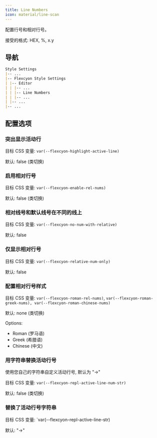 ```yaml
---
title: Line Numbers
icon: material/line-scan
---
```


配置行号和相对行号。

接受的格式: HEX, %, x.y

## 导航

```md
Style Settings
|-- ...
|-- Flexcyon Style Settings
| |-- Editor
| | |-- ...
| | |-- Line Numbers
| | |-- ...
| |-- ...
|-- ...
```

## 配置选项
### 突出显示活动行

目标 CSS 变量: `var(--flexcyon-highlight-active-line)`

默认: false (类切换)

### 启用相对行号

目标 CSS 变量: `var(--flexcyon-enable-rel-nums)`

默认: false (类切换)

### 相对线号和默认线号在不同的线上

目标 CSS 变量: `var(--flexcyon-no-num-with-relative)`

默认: false

### 仅显示相对行号

目标 CSS 变量: `var(--flexcyon-relative-num-only)`

默认: false

### 配置相对行号样式

目标 CSS 变量: `var(--flexcyon-roman-rel-nums)`,
`var(--flexcyon-roman-greek-nums), var(--flexcyon-roman-chinese-nums)`

默认: none (类切换)

Options:

- Roman (罗马语)
- Greek (希腊语)
- Chinese (中文)

### 用字符串替换活动行号

使用您自己的字符串自定义活动行号, 默认为 "->"

目标 CSS 变量: `var(--flexcyon-repl-active-line-num-str)`

默认: false (类切换)

### 替换了活动行号字符串

目标 CSS 变量: `var(--flexcyon-repl-active-line-str)

默认: "->"
